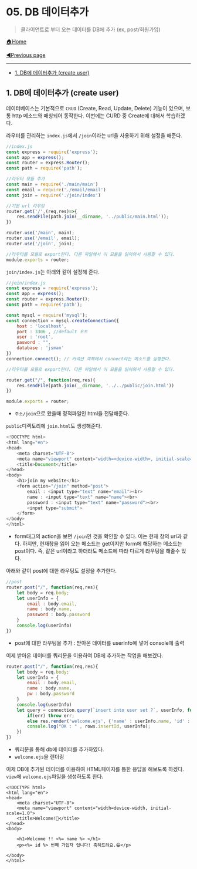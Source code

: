 # 05. DB 데이터추가

> 클라이언트로 부터 오는 데이터를  DB에 추가 (ex, post/회원가입)

[🏠Home](https://github.com/batboy118/Study_Note)

[◀Previous page ](./README.md)

---

<!-- TOC -->

- [1. DB에 데이터추가 (create user)](#1-db에-데이터추가-create-user)

<!-- /TOC -->

## 1.  DB에 데이터추가 (create user)

데이터베이스는 기본적으로 `CRUD` (Create, Read, Update, Delete) 기능이 있으며, 보통 http 메소드와 매칭되어 동작한다. 이번에는 CURD 중 Create에 대해서 학습하겠다.

라우터를 관리하는 `index.js`에서 `/join`이라는  url을 사용하기 위해 설정을 해준다.

```javascript
//index.js
const express = require('express');
const app = express();
const router = express.Router();
const path = require('path');

//라우터 모듈 추가
const main = require('./main/main')
const email = require('./email/email')
const join = require('./join/index')

//기본 url 라우팅
router.get('/',(req,res)=>{
	res.sendFile(path.join(__dirname, '../public/main.html'));
})

router.use('/main', main);
router.use('/email', email);
router.use('/join', join);

//라우터를 모듈로 export한다. 다른 파일에서 이 모듈을 읽어와서 사용할 수 있다.
module.exports = router;
```

`join/index.js`는 아래와 같이 설정해 준다.

```javascript
//join/index.js
const express = require('express');
const app = express();
const router = express.Router();
const path = require('path');

const mysql = require('mysql');
const connection = mysql.createConnection({
	host : 'localhost',
	port : 3306 , //default 포트
	user : 'root',
	pasword : "",
	database : 'jsman'
})
connection.connect(); // 커넥션 객체에서 connect라는 메소드를 실행한다.

//라우터를 모듈로 export한다. 다른 파일에서 이 모듈을 읽어와서 사용할 수 있다.

router.get("/", function(req,res){
	res.sendFile(path.join(__dirname, '../../public/join.html'))
})

module.exports = router;
```

- `주소/join`으로 왔을때 정적파일인 html을 전달해준다.

`public`디렉토리에  `join.html`도 생성해준다.

```javascript
<!DOCTYPE html>
<html lang="en">
<head>
	<meta charset="UTF-8">
	<meta name="viewport" content="width=<device-width>, initial-scale=1.0">
	<title>Document</title>
</head>
<body>
	<h1>join my website</h1>
	<form action="/join" method="post">
		email : <input type="text" name="email"><br>
		name : <input type="text" name="name"><br>
		password : <input type="text" name="password"><br>
		<input type="submit">
	</form>
</body>
</html>
```

-  form태그의  action을 보면 `/join`인 것을 확인할 수 있다. 이는 현재 창의 url과 같다. 하지만, 현재창을 읽어 오는 메소드는 get이지만 form에 해당하는 메소드는 post이다. 즉, 같은 url이라고 하더라도 메소드에 따라 다르게 라우팅을 해줄수 있다.

아래와 같이 post에 대한 라우팅도 설정을 추가한다.

```javascript
//post
router.post("/", function(req,res){
	let body = req.body;
	let userInfo = {
		email : body.email,
		name : body.name,
		password : body.password
	}
	console.log(userInfo)
})
```

- post에 대한 라우팅을 추가 : 받아온 데이터를 userInfo에 넣어 console에 출력

이제 받아온 데이터를 쿼리문을 이용하여 DB에 추가하는 작업을 해보겠다.

```javascript
router.post("/", function(req,res){
	let body = req.body;
	let userInfo = {
		email : body.email,
		name : body.name,
		pw : body.password
	}
	console.log(userInfo)
	let query = connection.query(`insert into user set ?`, userInfo, function(err,rows){
		if(err) throw err;
		else res.render('welcome.ejs', {'name' : userInfo.name, 'id' : rows.insertId});
		console.log("OK : " , rows.insertId, userInfo);
	})
})
```

- 쿼리문을 통해 db에 데이터를 추가하였다.
- `welcone.ejs`을 렌더링

이제 DB에 추가된 데이터를 이용하여 HTML페이지를 통한 응답을 해보도록 하겠다. `view`에 `welcone.ejs`파일을 생성하도록 한다.

```ejs
<!DOCTYPE html>
<html lang="en">
<head>
	<meta charset="UTF-8">
	<meta name="viewport" content="width=device-width, initial-scale=1.0">
	<title>Welcome!🎉</title>
</head>
<body>

	<h1>Welcome !! <%= name %> </h1>
	<p><%= id %> 번째 가입자 입니다! 축하드려요.😀</p>

</body>
</html>
```



